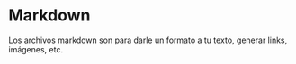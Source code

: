 # Markdown

Los archivos markdown son para darle un formato a tu texto, generar links, imágenes, etc.
